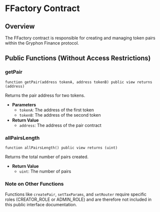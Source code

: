 # FFactory Contract

## Overview
The FFactory contract is responsible for creating and managing token pairs within the Gryphon Finance protocol.

## Public Functions (Without Access Restrictions)

### getPair
```solidity
function getPair(address tokenA, address tokenB) public view returns (address)
```
Returns the pair address for two tokens.
- **Parameters**
  - `tokenA`: The address of the first token
  - `tokenB`: The address of the second token
- **Return Value**
  - `address`: The address of the pair contract

### allPairsLength
```solidity
function allPairsLength() public view returns (uint)
```
Returns the total number of pairs created.
- **Return Value**
  - `uint`: The number of pairs

### Note on Other Functions
Functions like `createPair`, `setTaxParams`, and `setRouter` require specific roles (CREATOR_ROLE or ADMIN_ROLE) and are therefore not included in this public interface documentation.
